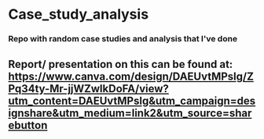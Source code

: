 # Case_study_analysis
### Repo with random case studies and analysis that I've done


## Report/ presentation on this can be found at: https://www.canva.com/design/DAEUvtMPslg/ZPq34ty-Mr-jjWZwlkDoFA/view?utm_content=DAEUvtMPslg&utm_campaign=designshare&utm_medium=link2&utm_source=sharebutton

